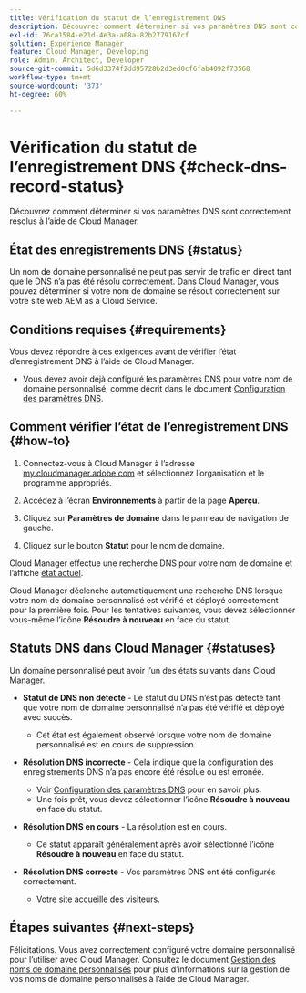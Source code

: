 ```yaml
---
title: Vérification du statut de l’enregistrement DNS
description: Découvrez comment déterminer si vos paramètres DNS sont correctement résolus à l’aide de Cloud Manager.
exl-id: 76ca1584-e21d-4e3a-a08a-82b2779167cf
solution: Experience Manager
feature: Cloud Manager, Developing
role: Admin, Architect, Developer
source-git-commit: 5d6d3374f2dd95728b2d3ed0cf6fab4092f73568
workflow-type: tm+mt
source-wordcount: '373'
ht-degree: 60%

---
```



# Vérification du statut de l’enregistrement DNS {#check-dns-record-status}

Découvrez comment déterminer si vos paramètres DNS sont correctement résolus à l’aide de Cloud Manager.

## État des enregistrements DNS {#status}

Un nom de domaine personnalisé ne peut pas servir de trafic en direct tant que le DNS n’a pas été résolu correctement. Dans Cloud Manager, vous pouvez déterminer si votre nom de domaine se résout correctement sur votre site web AEM as a Cloud Service.

## Conditions requises {#requirements}

Vous devez répondre à ces exigences avant de vérifier l’état d’enregistrement DNS à l’aide de Cloud Manager.

* Vous devez avoir déjà configuré les paramètres DNS pour votre nom de domaine personnalisé, comme décrit dans le document [Configuration des paramètres DNS](/help/implementing/cloud-manager/custom-domain-names/configure-dns-settings.md).

## Comment vérifier l’état de l’enregistrement DNS {#how-to}

1. Connectez-vous à Cloud Manager à l’adresse [my.cloudmanager.adobe.com](https://my.cloudmanager.adobe.com/) et sélectionnez l’organisation et le programme appropriés.

1. Accédez à l’écran **Environnements** à partir de la page **Aperçu**.

1. Cliquez sur **Paramètres de domaine** dans le panneau de navigation de gauche.

1. Cliquez sur le bouton **Statut** pour le nom de domaine.

Cloud Manager effectue une recherche DNS pour votre nom de domaine et l’affiche [état actuel](#statuses).

Cloud Manager déclenche automatiquement une recherche DNS lorsque votre nom de domaine personnalisé est vérifié et déployé correctement pour la première fois. Pour les tentatives suivantes, vous devez sélectionner vous-même l’icône **Résoudre à nouveau** en face du statut.

## Statuts DNS dans Cloud Manager {#statuses}

Un domaine personnalisé peut avoir l’un des états suivants dans Cloud Manager.

* **Statut de DNS non détecté** - Le statut du DNS n’est pas détecté tant que votre nom de domaine personnalisé n’a pas été vérifié et déployé avec succès.

   * Cet état est également observé lorsque votre nom de domaine personnalisé est en cours de suppression.

* **Résolution DNS incorrecte** - Cela indique que la configuration des enregistrements DNS n’a pas encore été résolue ou est erronée.

   * Voir [Configuration des paramètres DNS](/help/implementing/cloud-manager/custom-domain-names/configure-dns-settings.md) pour en savoir plus.
   * Une fois prêt, vous devez sélectionner l’icône **Résoudre à nouveau** en face du statut.

* **Résolution DNS en cours** - La résolution est en cours.

   * Ce statut apparaît généralement après avoir sélectionné l’icône **Résoudre à nouveau** en face du statut.

* **Résolution DNS correcte** - Vos paramètres DNS ont été configurés correctement.

   * Votre site accueille des visiteurs.

## Étapes suivantes {#next-steps}

Félicitations. Vous avez correctement configuré votre domaine personnalisé pour l’utiliser avec Cloud Manager. Consultez le document [Gestion des noms de domaine personnalisés](/help/implementing/cloud-manager/custom-domain-names/managing-custom-domain-names.md) pour plus d’informations sur la gestion de vos noms de domaine personnalisés à l’aide de Cloud Manager.
